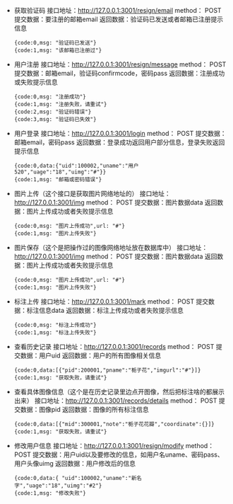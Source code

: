 - 获取验证码
接口地址：http://127.0.0.1:3001/resign/email 
method： POST
提交数据：要注册的邮箱email
返回数据：验证码已发送或者邮箱已注册提示信息
    ```
    {code:0,msg: "验证码已发送"}
    {code:1,msg: "该邮箱已注册过"}
    ```
- 用户注册
接口地址：http://127.0.0.1:3001/resign/message
method： POST
提交数据：邮箱email，验证码confirmcode，密码pass
返回数据：注册成功或失败提示信息
    ```
    {code:0,msg: "注册成功"}
    {code:1,msg: "注册失败，请重试"}
    {code:2,msg: "验证码错误"}
    {code:3,msg: "验证码已失效"}
    ```
- 用户登录
接口地址：http://127.0.0.1:3001/login 
method： POST
提交数据：邮箱email，密码pass
返回数据：登录成功返回用户部分信息，登录失败返回提示信息
    ```
    {code:0,data:{"uid":100002,"uname":"用户520","uage":"18","uimg":"#"}}
    {code:1,msg: "邮箱或密码错误"}
    ```
- 图片上传（这个接口是获取图片网络地址的）
接口地址：http://127.0.0.1:3001/img 
method： POST
提交数据：图片数据data
返回数据：图片上传成功或者失败提示信息 
    ```
    {code:0,msg: "图片上传成功",url: "#"}
    {code:1,msg: "图片上传失败"}
    ```
- 图片保存（这个是把操作过的图像网络地址放在数据库中）
接口地址：http://127.0.0.1:3001/img 
method： POST
提交数据：图片数据data
返回数据：图片上传成功或者失败提示信息 
    ```
    {code:0,msg: "图片上传成功",url: "#"}
    {code:1,msg: "图片上传失败"}
    ```
- 标注上传
接口地址：http://127.0.0.1:3001/mark
method： POST
提交数据：标注信息data
返回数据：标注上传成功或者失败提示信息 
    ```
    {code:0,msg: "标注上传成功"}
    {code:1,msg: "标注上传失败"}
    ```
- 查看历史记录
接口地址：http://127.0.0.1:3001/records
method： POST
提交数据：用户uid
返回数据：用户的所有图像相关信息    
    ```
    {code:0,data:[{"pid":200001,"pname":"栀子花","imgurl":"#"}]}
    {code:1,msg: "获取失败，请重试"}
    ```
- 查看具体图像信息（这个是在历史记录里边点开图像，然后把标注啥的都展示出来）
接口地址：http://127.0.0.1:3001/records/details
method： POST
提交数据：图像pid
返回数据：图像的所有标注信息
    ```
    {code:0,data:[{"mid":300001,"note":"栀子花花瓣","coordinate":{}]}
    {code:1,msg: "获取失败，请重试"}
    ```
- 修改用户信息
接口地址：http://127.0.0.1:3001/resign/modify
method： POST
提交数据：用户uid以及要修改的信息，如用户名uname、密码pass、用户头像uimg
返回数据：用户修改后的信息
    ```
    {code:0,data:{ "uid":100002,"uname":"新名字","uage":"18","uimg":"#2"}
    {code:1,msg: "修改失败"} 
    ```
